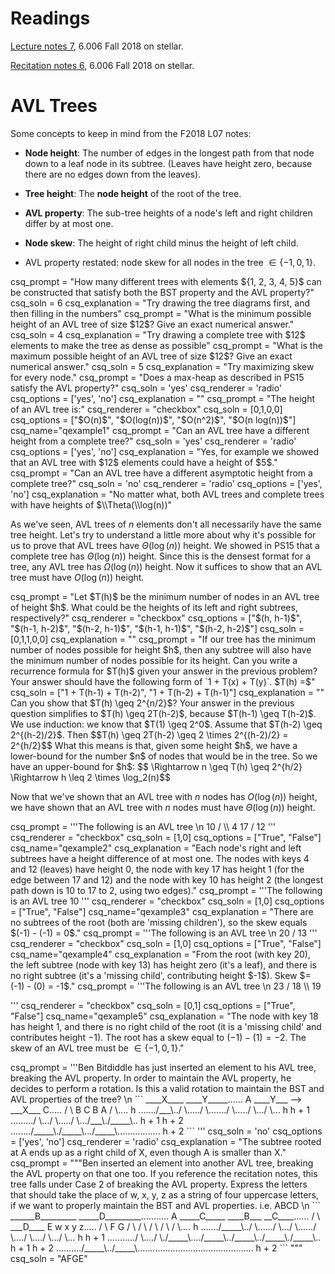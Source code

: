 # Readings
[Lecture notes 7](https://learning-modules.mit.edu/service/materials/groups/238004/files/da11fed6-f37b-4016-8afe-68e3bfef149f/link?errorRedirect=%2Fmaterials%2Findex.html&download=true), 6.006 Fall 2018 on stellar.

[Recitation notes 6](https://learning-modules.mit.edu/service/materials/groups/238004/files/809a5906-bace-4310-b8f2-7bdeb04d2116/link?errorRedirect=%2Fmaterials%2Findex.html&download=true), 6.006 Fall 2018 on stellar.

# AVL Trees

Some concepts to keep in mind from the F2018 L07 notes:

* **Node height**: The number of edges in the longest path from that node down to a leaf node in its subtree. (Leaves have height zero, because there are no edges down from the leaves).

* **Tree height**: The **node height** of the root of the tree.

* **AVL property**: The sub-tree heights of a node's left and right children differ by at most one.

* **Node skew**: The height of right child minus the height of left child.

* AVL property restated: node skew for all nodes in the tree $\in \{-1, 0, 1\}$.


<question pythonliteral>
csq_prompt = "How many different trees with elements ${1, 2, 3, 4, 5}$ can be constructed that satisfy both the BST property and the AVL property?"
csq_soln = 6
csq_explanation = "Try drawing the tree diagrams first, and then filling in the numbers"
</question>

<question pythonliteral>
csq_prompt = "What is the minimum possible height of an AVL tree of size $12$? Give an exact numerical answer."
csq_soln = 4
csq_explanation = "Try drawing a complete tree with $12$ elements to make the tree as dense as possible"
</question>

<question pythonliteral>
csq_prompt = "What is the maximum possible height of an AVL tree of size $12$? Give an exact numerical answer."
csq_soln = 5
csq_explanation = "Try maximizing skew for every node."
</question>

<question multiplechoice>
csq_prompt = "Does a max-heap as described in PS15 satisfy the AVL property?"
csq_soln = 'yes'
csq_renderer = 'radio'
csq_options = ['yes', 'no']
csq_explanation = ""
</question>

<question multiplechoice>
csq_prompt = "The height of an AVL tree is:"
csq_renderer = "checkbox"
csq_soln = [0,1,0,0]
csq_options =  ["$O(n)$",
                "$O(log(n))$",
                "$O(n^2)$",
                "$O(n log(n))$"]
csq_name="qexample1"
</question>

<question multiplechoice>
csq_prompt = "Can an AVL tree have a different height from a complete tree?"
csq_soln = 'yes'
csq_renderer = 'radio'
csq_options = ['yes', 'no']
csq_explanation = "Yes, for example we showed that an AVL tree with $12$ elements could have a height of $5$."
</question>

<question multiplechoice>
csq_prompt = "Can an AVL tree have a different asymptotic height from a complete tree?"
csq_soln = 'no'
csq_renderer = 'radio'
csq_options = ['yes', 'no']
csq_explanation = "No matter what, both AVL trees and complete trees with have heights of $\\Theta(\\log(n))"
</question>

As we've seen, AVL trees of $n$ elements don't all necessarily have the same tree height. Let's try to understand a little more about why it's possible for us to prove that AVL trees have $\Theta(\log(n))$ height. We showed in PS15 that a complete tree has $\Theta(\log(n))$ height. Since this is the densest format for a tree, any AVL tree has $\Omega(\log(n))$ height. Now it suffices to show that an AVL tree must have $O(\log(n))$ height.

<question multiplechoice>
csq_prompt = "Let $T(h)$ be the minimum number of nodes in an AVL tree of height $h$. What could be the heights of its left and right subtrees, respectively?"
csq_renderer = "checkbox"
csq_options = ["$(h, h-1)$", "$(h-1, h-2)$", "$(h-2, h-1)$", "$(h-1, h-1)$", "$(h-2, h-2)$"]
csq_soln = [0,1,1,0,0]
csq_explanation = ""
</question>

<question expression>
csq_prompt = "If our tree has the minimum number of nodes possible for height $h$, then any subtree will also have the minimum number of nodes possible for its height. Can you write a recurrence formula for $T(h)$ given your answer in the previous problem? Your answer should have the following form of `1 + T(x) + T(y)`. $T(h) =$"
csq_soln = ["1 + T(h-1) + T(h-2)", "1 + T(h-2) + T(h-1)"]
csq_explanation = ""
</question>

<checkyourself>
Can you show that $T(h) \geq 2^{n/2}$?
<showhide>
Your answer in the previous question simplifies to $T(h) \geq 2T(h-2)$, because $T(h-1) \geq T(h-2)$. We use induction: we know that $T(1) \geq 2^0$. Assume that $T(h-2) \geq 2^{(h-2)/2}$. Then 
$$T(h) \geq 2T(h-2) \geq 2 \times 2^{(h-2)/2} = 2^{h/2}$$
What this means is that, given some height $h$, we have a lower-bound for the number $n$ of nodes that would be in the tree. So we have an upper-bound for $h$:
$$ \Rightarrow n \geq T(h) \geq 2^{h/2} \Rightarrow h \leq 2 \times \log_2(n)$$
</showhide>
</checkyourself>

Now that we've shown that an AVL tree with $n$ nodes has $O(\log(n))$ height, we have shown that an AVL tree with $n$ nodes must have $\Theta(\log(n))$ height.

<question multiplechoice>
csq_prompt = '''The following is an AVL tree \n
                10
              /   \\ 
            4      17
                  /
                 12
'''
csq_renderer = "checkbox"
csq_soln = [1,0]
csq_options =  ["True", "False"]
csq_name="qexample2"
csq_explanation = "Each node's right and left subtrees have a height difference of at most one. The nodes with keys 4 and 12 (leaves) have height 0, the node with key 17 has height 1 (for the edge between 17 and 12) and the node with key 10 has height 2 (the longest path down is 10 to 17 to 2, using two edges)."
</question>

<question multiplechoice>
csq_prompt = '''The following is an AVL tree 
                10
'''
csq_renderer = "checkbox"
csq_soln = [1,0]
csq_options =  ["True", "False"]
csq_name="qexample3"
csq_explanation = "There are no subtrees of the root (both are 'missing children'), so the skew equals $(-1) - (-1) = 0$."
</question>

<question multiplechoice>
csq_prompt = '''The following is an AVL tree \n
                20  
              /    
            13                
'''
csq_renderer = "checkbox"
csq_soln = [1,0]
csq_options =  ["True", "False"]
csq_name="qexample4"
csq_explanation = "From the root (with key 20), the left subtree (node with key 13) has height zero (it's a leaf), and there is no right subtree (it's a 'missing child', contributing height $-1$). Skew $= (-1) - (0) = -1$."
</question>

<question multiplechoice>
csq_prompt = '''The following is an AVL tree \n
                23  
              /    
            18 
              \\ 
              19

'''
csq_renderer = "checkbox"
csq_soln = [0,1]
csq_options =  ["True", "False"]
csq_name="qexample5"
csq_explanation = "The node with key 18 has height 1, and there is no right child of the root (it is a 'missing child' and contributes height $-1$). The root has a skew equal to $(-1) - (1) = -2$. The skew of an AVL tree must be $\in \{-1, 0, 1\}$."
</question>

<question multiplechoice>
csq_prompt = '''Ben Bitdiddle has just inserted an element to his AVL tree, breaking the AVL property. In order to maintain the AVL property, he decides to perform a rotation. Is this a valid rotation to maintain the BST and AVL properties of the tree? \n
```
            ____X____                   ____Y_____......
           A     ____Y___   -->     ___X___       C.....
          / \    B       C         B       A     / \....
h ......./___\../ \...../ \......./ \...../ \.../   \... h
h + 1 ........./   \.../   \...../   \.../___\./_____\.. h + 1
h + 2 ......../_____\./_____\.../_____\................. h + 2
```
'''
csq_soln = 'no'
csq_options = ['yes', 'no']
csq_renderer = 'radio'
csq_explanation = "The subtree rooted at A ends up as a right child of X, even though A is smaller than X."
</question>

<question expression>
csq_prompt = """Ben inserted an element into another AVL tree, breaking the AVL property on that one too. If you reference the recitation notes, this tree falls under Case 2 of breaking the AVL property. Express the letters that should take the place of w, x, y, z as a string of four uppercase letters, if we want to properly maintain the BST and AVL properties. i.e. ABCD \n
```
             ______B_________                       _____D_________...........
            A           _____C_____            ____B___          __C____......
           / \      ___D____       E          w        x        y       z.....
          /   \    F        G     / \        / \      / \      / \     / \....
h ......./_____\../ \....../ \.../   \....../   \..../   \..../   \.../   \... h
h + 1 .........../   \..../   \./_____\..../_____\../_____\../_____\./_____\.. h + 1
h + 2 ........../_____\../_____\.............................................. h + 2
``` """
csq_soln = "AFGE"
</question>
